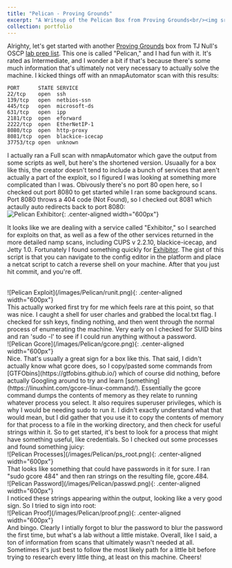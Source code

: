 ```yaml
---
title: "Pelican - Proving Grounds"
excerpt: "A Writeup of the Pelican Box from Proving Grounds<br/><img src='/images/Pelican/exhibitor.png'>"
collection: portfolio
---
```


Alrighty, let's get started with another [Proving Grounds](https://www.offsec.com/labs/) box from TJ Null's OSCP [lab prep list](https://docs.google.com/spreadsheets/u/1/d/1dwSMIAPIam0PuRBkCiDI88pU3yzrqqHkDtBngUHNCw8/htmlview#). This one is called "Pelican," and I had fun with it. It's rated as Intermediate, and I wonder a bit if that's because there's some much information that's ultimately not very necessary to actually solve the machine. I kicked things off with an nmapAutomator scan with this results:

    PORT      STATE SERVICE
    22/tcp    open  ssh
    139/tcp   open  netbios-ssn
    445/tcp   open  microsoft-ds
    631/tcp   open  ipp
    2181/tcp  open  eforward
    2222/tcp  open  EtherNetIP-1
    8080/tcp  open  http-proxy
    8081/tcp  open  blackice-icecap
    37753/tcp open  unknown

I actually ran a Full scan with nmapAutomator which gave the output from some scripts as well, but here's the shortened version. Usuaally for a box like this, the creator doesn't tend to include a bunch of services that aren't actually a part of the exploit, so I figured I was looking at something more complicated than I was. Obivously there's no port 80 open here, so I checked out port 8080 to get started while I ran some background scans. Port 8080 throws a 404 code (Not Found), so I checked out 8081 which actaully auto redirects back to port 8080: 
<br>
![Pelican Exhibitor](/images/Pelican/exhibitor.png){: .center-aligned width="600px"}
<br>

It looks like we are dealing with a service called "Exhibitor," so I searched for exploits on that, as well as a few of the other services returned in the more detailed namp scans, including CUPS v 2.2.10, blackice-icecap, and Jetty 1.0. Fortunately I found something quickly for [Exhibitor](https://www.exploit-db.com/exploits/48654). The gist of this script is that you can navigate to the config editor in the platform and place a netcat script to catch a reverse shell on your machine. After that you just hit commit, and you're off.  

<br>
![Pelican Exploit](/images/Pelican/runit.png){: .center-aligned width="600px"}
<br>
This actually worked first try for me which feels rare at this point, so that was nice. I caught a shell for user charles and grabbed the local.txt flag. I checked for ssh keys, finding nothing, and then went through the normal process of enumerating the machine. Very early on I checked for SUID bins and ran 'sudo -l' to see if I could run anything without a password. 
<br>
![Pelican Gcore](/images/Pelican/gcore.png){: .center-aligned width="600px"}
<br>
Nice. That's usually a great sign for a box like this. That said, I didn't actually know what gcore does, so I copy/pasted some commands from [GTFObins](https://gtfobins.github.io/) which of course did nothing, before actually Googling around to try and learn [something](https://linuxhint.com/gcore-linux-command/). Essentially the gcore command dumps the contents of memory as they relate to running whatever process you select. It also requires superuser privileges, which is why I would be needing sudo to run it. I didn't exactly understand what that would mean, but I did gather that you use it to copy the contents of memory for that process to a file in the working directory, and then check for useful strings within it. So to get started, it's best to look for a process that might have something useful, like credentials. So I checked out some processes and found something juicy: 
<br>
![Pelican Processes](/images/Pelican/ps_root.png){: .center-aligned width="600px"}
<br>
That looks like something that could have passwords in it for sure. I ran "sudo gcore 484" and then ran strings on the resulting file, gcore.484. 
<br>
![Pelican Password](/images/Pelican/passwd.png){: .center-aligned width="600px"}
<br>
I noticed these strings appearing within the output, looking like a very good sign. So I tried to sign into root:
<br>
![Pelican Proof](/images/Pelican/proof.png){: .center-aligned width="600px"}
<br>
And bingo. Clearly I intially forgot to blur the password to blur the password the first time, but what's a lab without a little mistake. Overall, like I said, a ton of information from scans that ultimately wasn't needed at all. Sometimes it's just best to follow the most likely path for a little bit before trying to research every little thing, at least on this machine. Cheers!